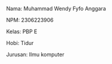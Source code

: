 Nama: Muhammad Wendy Fyfo Anggara

NPM: 2306223906

Kelas: PBP E

Hobi: Tidur

Jurusan: Ilmu komputer
